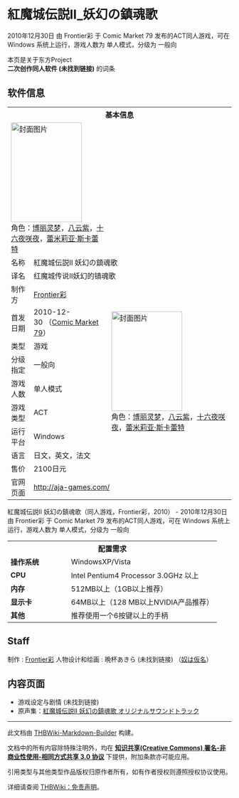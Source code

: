 # 紅魔城伝説II_妖幻の鎮魂歌

<!-- source html: G:\repos\THBWiki-Markdown-Builder\THBWikiMarkdown\Temp\main\3\3d\ns0%3A%E7%B4%85%E9%AD%94%E5%9F%8E%E4%BC%9D%E8%AA%ACII_%E5%A6%96%E5%B9%BB%E3%81%AE%E9%8E%AE%E9%AD%82%E6%AD%8C.html -->

2010年12月30日 由 Frontier彩 于 Comic Market 79 发布的ACT同人游戏，可在 Windows 系统上运行，游戏人数为 单人模式，分级为 一般向

本页是关于东方Project  
 **二次创作同人软件 (未找到链接)** 的词条
## 软件信息

<table><tbody><tr><th colspan="3">基本信息</th></tr><tr><td class="cover-artwork-mobile" colspan="2"><a href="./文件-紅魔城伝説II_妖幻の鎮魂歌封面.png.md" class="image" title="封面图片"><img alt="封面图片" src="https://upload.thwiki.cc/thumb/4/4c/%E7%B4%85%E9%AD%94%E5%9F%8E%E4%BC%9D%E8%AA%ACII_%E5%A6%96%E5%B9%BB%E3%81%AE%E9%8E%AE%E9%AD%82%E6%AD%8C%E5%B0%81%E9%9D%A2.png/159px-%E7%B4%85%E9%AD%94%E5%9F%8E%E4%BC%9D%E8%AA%ACII_%E5%A6%96%E5%B9%BB%E3%81%AE%E9%8E%AE%E9%AD%82%E6%AD%8C%E5%B0%81%E9%9D%A2.png" decoding="async" loading="lazy" width="159" height="224" srcset="https://upload.thwiki.cc/thumb/4/4c/%E7%B4%85%E9%AD%94%E5%9F%8E%E4%BC%9D%E8%AA%ACII_%E5%A6%96%E5%B9%BB%E3%81%AE%E9%8E%AE%E9%AD%82%E6%AD%8C%E5%B0%81%E9%9D%A2.png/239px-%E7%B4%85%E9%AD%94%E5%9F%8E%E4%BC%9D%E8%AA%ACII_%E5%A6%96%E5%B9%BB%E3%81%AE%E9%8E%AE%E9%AD%82%E6%AD%8C%E5%B0%81%E9%9D%A2.png 1.5x, https://upload.thwiki.cc/thumb/4/4c/%E7%B4%85%E9%AD%94%E5%9F%8E%E4%BC%9D%E8%AA%ACII_%E5%A6%96%E5%B9%BB%E3%81%AE%E9%8E%AE%E9%AD%82%E6%AD%8C%E5%B0%81%E9%9D%A2.png/318px-%E7%B4%85%E9%AD%94%E5%9F%8E%E4%BC%9D%E8%AA%ACII_%E5%A6%96%E5%B9%BB%E3%81%AE%E9%8E%AE%E9%AD%82%E6%AD%8C%E5%B0%81%E9%9D%A2.png 2x" data-file-width="640" data-file-height="900"></a><div class="cover-char">角色：<a href="./博丽灵梦.md" title="博丽灵梦">博丽灵梦</a>，<a href="./八云紫.md" title="八云紫">八云紫</a>，<a href="/%E5%8D%81%E5%85%AD%E5%A4%9C%E5%92%B2%E5%A4%9C" title="十六夜咲夜">十六夜咲夜</a>，<a href="./蕾米莉亚·斯卡蕾特.md" title="蕾米莉亚·斯卡蕾特">蕾米莉亚·斯卡蕾特</a></div></td>
</tr><tr><td class="label">名称</td><td colspan="2"> 紅魔城伝説II 妖幻の鎮魂歌 </td></tr><tr><td class="label">译名</td><td colspan="2"> 红魔城传说II妖幻的镇魂歌 </td></tr><tr><td class="label">制作方</td><td><a href="./Frontier彩.md" title="Frontier彩">Frontier彩</a></td><td class="cover-artwork" rowspan="8" style="min-width:224px;"><a href="./文件-紅魔城伝説II_妖幻の鎮魂歌封面.png.md" class="image" title="封面图片"><img alt="封面图片" src="https://upload.thwiki.cc/thumb/4/4c/%E7%B4%85%E9%AD%94%E5%9F%8E%E4%BC%9D%E8%AA%ACII_%E5%A6%96%E5%B9%BB%E3%81%AE%E9%8E%AE%E9%AD%82%E6%AD%8C%E5%B0%81%E9%9D%A2.png/159px-%E7%B4%85%E9%AD%94%E5%9F%8E%E4%BC%9D%E8%AA%ACII_%E5%A6%96%E5%B9%BB%E3%81%AE%E9%8E%AE%E9%AD%82%E6%AD%8C%E5%B0%81%E9%9D%A2.png" decoding="async" loading="lazy" width="159" height="224" srcset="https://upload.thwiki.cc/thumb/4/4c/%E7%B4%85%E9%AD%94%E5%9F%8E%E4%BC%9D%E8%AA%ACII_%E5%A6%96%E5%B9%BB%E3%81%AE%E9%8E%AE%E9%AD%82%E6%AD%8C%E5%B0%81%E9%9D%A2.png/239px-%E7%B4%85%E9%AD%94%E5%9F%8E%E4%BC%9D%E8%AA%ACII_%E5%A6%96%E5%B9%BB%E3%81%AE%E9%8E%AE%E9%AD%82%E6%AD%8C%E5%B0%81%E9%9D%A2.png 1.5x, https://upload.thwiki.cc/thumb/4/4c/%E7%B4%85%E9%AD%94%E5%9F%8E%E4%BC%9D%E8%AA%ACII_%E5%A6%96%E5%B9%BB%E3%81%AE%E9%8E%AE%E9%AD%82%E6%AD%8C%E5%B0%81%E9%9D%A2.png/318px-%E7%B4%85%E9%AD%94%E5%9F%8E%E4%BC%9D%E8%AA%ACII_%E5%A6%96%E5%B9%BB%E3%81%AE%E9%8E%AE%E9%AD%82%E6%AD%8C%E5%B0%81%E9%9D%A2.png 2x" data-file-width="640" data-file-height="900"></a><div class="cover-char">角色：<a href="./博丽灵梦.md" title="博丽灵梦">博丽灵梦</a>，<a href="./八云紫.md" title="八云紫">八云紫</a>，<a href="/%E5%8D%81%E5%85%AD%E5%A4%9C%E5%92%B2%E5%A4%9C" title="十六夜咲夜">十六夜咲夜</a>，<a href="./蕾米莉亚·斯卡蕾特.md" title="蕾米莉亚·斯卡蕾特">蕾米莉亚·斯卡蕾特</a></div></td>
</tr><tr><td class="label">首发日期</td><td>2010-12-30&#160;（<a href="/展会作品列表?e=Comic+Market%2379">Comic Market 79</a>）</td></tr><tr><td class="label">类型</td><td>游戏</td></tr><tr><td class="label">分级指定</td><td>一般向</td></tr><tr><td class="label">游戏人数</td><td>单人模式</td></tr><tr><td class="label">游戏类型</td><td>ACT</td></tr><tr><td class="label">运行平台</td><td>Windows</td></tr><tr><td class="label">语言</td><td>日文，英文，法文</td></tr><tr><td class="label">售价</td><td>2100日元</td></tr>
<tr><td class="label">官网页面</td><td colspan="2"><a rel="nofollow" class="external free" href="http://aja-games.com/">http://aja-games.com/</a></td></tr></tbody></table>

紅魔城伝説II 妖幻の鎮魂歌（同人游戏，Frontier彩，2010） - 2010年12月30日 由 Frontier彩 于 Comic Market 79 发布的ACT同人游戏，可在 Windows 系统上运行，游戏人数为 单人模式，分级为 一般向
  
  

  


<table>
<tbody><tr><th colspan="2">配置需求</th></tr>
<tr><td style="width:120px;padding-left:7px;"><b>操作系统</b></td><td>WindowsXP/Vista</td></tr><tr><td style="width:120px;padding-left:7px;"><b>CPU</b></td><td>Intel Pentium4 Processor 3.0GHz 以上</td></tr><tr><td style="width:120px;padding-left:7px;"><b>内存</b></td><td>512MB以上（1GB以上推荐）</td></tr><tr><td style="width:120px;padding-left:7px;"><b>显示卡</b></td><td>64MB以上（128 MB以上NVIDIA产品推荐）</td></tr><tr><td style="width:120px;padding-left:7px;"><b>其他</b></td><td>推荐使用一个6按键以上的手柄</td></tr>
</tbody></table>


## Staff
制作
: [Frontier彩](./Frontier彩.md)
人物设计和绘画
: 晩杯あきら (未找到链接) （[奴は仮名](./奴は仮名.md)）

## 内容页面
- 游戏设定与剧情 (未找到链接)
- 原声集：[紅魔城伝説Ⅱ 妖幻の鎮魂歌 オリジナルサウンドトラック](./紅魔城伝説Ⅱ_妖幻の鎮魂歌_オリジナルサウンドトラック.md)





---

此文档由 [THBWiki-Markdown-Builder](https://github.com/Delsin-Yu/THBWiki-Markdown-Builder) 构建。

文档中的所有内容除特殊注明外，均在 [**知识共享(Creative Commons) 署名-非商业性使用-相同方式共享 3.0 协议**](https://creativecommons.org/licenses/by-sa/3.0/deed.zh-hans) 下提供，附加条款亦可能应用。

引用类型与其他类型作品版权归原作者所有，如有作者授权则遵照授权协议使用。

详细请查阅 [THBWiki：免责声明](https://thbwiki.cc/THBWiki:%E5%85%8D%E8%B4%A3%E5%A3%B0%E6%98%8E)。

